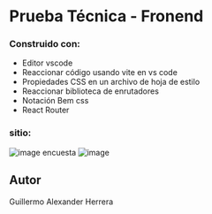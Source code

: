 # Prueba Técnica - Fronend

### Construido con:

- Editor vscode
- Reaccionar código usando vite en vs code
- Propiedades CSS en un archivo de hoja de estilo
- Reaccionar biblioteca de enrutadores
- Notación Bem css
- React Router

### sitio:
![image](https://github.com/guialexander/FrontCompensar/assets/71296562/9e1afade-3df3-4c4b-9dc1-d979fb9616f0)
encuesta
![image](https://github.com/guialexander/FrontCompensar/assets/71296562/64c271b6-9100-44d2-a809-87e2ccad067c)



## Autor

Guillermo Alexander Herrera


